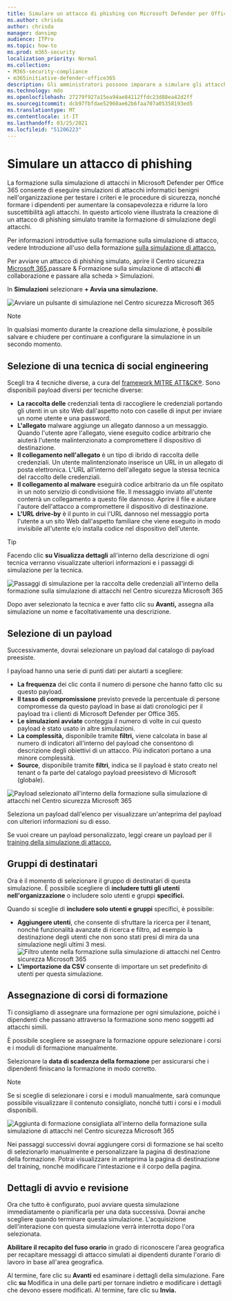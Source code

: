 ```yaml
---
title: Simulare un attacco di phishing con Microsoft Defender per Office 365
ms.author: chrisda
author: chrisda
manager: dansimp
audience: ITPro
ms.topic: how-to
ms.prod: m365-security
localization_priority: Normal
ms.collection:
- M365-security-compliance
- m365initiative-defender-office365
description: Gli amministratori possono imparare a simulare gli attacchi di phishing e formare gli utenti sulla prevenzione del phishing usando la formazione di simulazione degli attacchi in Microsoft Defender per Office 365.
ms.technology: mdo
ms.openlocfilehash: 27279f927a15ea94ae84112ffdc23d88ea42d2ff
ms.sourcegitcommit: dcb97fbfdae52960ae62b6faa707a05358193ed5
ms.translationtype: MT
ms.contentlocale: it-IT
ms.lasthandoff: 03/25/2021
ms.locfileid: "51206223"
---
```

# <a name="simulate-a-phishing-attack"></a>Simulare un attacco di phishing

La formazione sulla simulazione di attacchi in Microsoft Defender per Office 365 consente di eseguire simulazioni di attacchi informatici benigni nell'organizzazione per testare i criteri e le procedure di sicurezza, nonché formare i dipendenti per aumentare la consapevolezza e ridurre la loro suscettibilità agli attacchi. In questo articolo viene illustrata la creazione di un attacco di phishing simulato tramite la formazione di simulazione degli attacchi.

Per informazioni introduttive sulla formazione sulla simulazione di attacco, vedere Introduzione all'uso della formazione [sulla simulazione di attacco.](attack-simulation-training-get-started.md)

Per avviare un attacco di phishing simulato, aprire il Centro sicurezza [Microsoft 365,](https://security.microsoft.com/)passare & Formazione sulla simulazione di attacchi **di** collaborazione e passare alla scheda \> Simulazioni. [](https://security.microsoft.com/attacksimulator?viewid=simulations)

In **Simulazioni** selezionare **+ Avvia una simulazione.**

![Avviare un pulsante di simulazione nel Centro sicurezza Microsoft 365](../../media/attack-sim-preview-launch.png)

> [!NOTE]
> In qualsiasi momento durante la creazione della simulazione, è possibile salvare e chiudere per continuare a configurare la simulazione in un secondo momento.

## <a name="selecting-a-social-engineering-technique"></a>Selezione di una tecnica di social engineering

Scegli tra 4 tecniche diverse, a cura del [framework MITRE ATT&CK®](https://attack.mitre.org/techniques/enterprise/). Sono disponibili payload diversi per tecniche diverse:

- **La raccolta delle** credenziali tenta di raccogliere le credenziali portando gli utenti in un sito Web dall'aspetto noto con caselle di input per inviare un nome utente e una password.
- **L'allegato** malware aggiunge un allegato dannoso a un messaggio. Quando l'utente apre l'allegato, viene eseguito codice arbitrario che aiuterà l'utente malintenzionato a compromettere il dispositivo di destinazione.
- **Il collegamento nell'allegato** è un tipo di ibrido di raccolta delle credenziali. Un utente malintenzionato inserisce un URL in un allegato di posta elettronica. L'URL all'interno dell'allegato segue la stessa tecnica del raccolto delle credenziali.
- **Il collegamento al malware** eseguirà codice arbitrario da un file ospitato in un noto servizio di condivisione file. Il messaggio inviato all'utente conterrà un collegamento a questo file dannoso. Aprire il file e aiutare l'autore dell'attacco a compromettere il dispositivo di destinazione.
- **L'URL drive-by** è il punto in cui l'URL dannoso nel messaggio porta l'utente a un sito Web dall'aspetto familiare che viene eseguito in modo invisibile all'utente e/o installa codice nel dispositivo dell'utente.

> [!TIP]
> Facendo clic **su Visualizza dettagli** all'interno della descrizione di ogni tecnica verranno visualizzate ulteriori informazioni e i passaggi di simulazione per la tecnica.
>
> ![Passaggi di simulazione per la raccolta delle credenziali all'interno della formazione sulla simulazione di attacchi nel Centro sicurezza Microsoft 365](../../media/attack-sim-preview-sim-steps.png)

Dopo aver selezionato la tecnica e aver fatto clic su **Avanti,** assegna alla simulazione un nome e facoltativamente una descrizione.

## <a name="selecting-a-payload"></a>Selezione di un payload

Successivamente, dovrai selezionare un payload dal catalogo di payload preesiste.

I payload hanno una serie di punti dati per aiutarti a scegliere:

- **La frequenza** dei clic conta il numero di persone che hanno fatto clic su questo payload.
- **Il tasso di compromissione** previsto prevede la percentuale di persone compromesse da questo payload in base ai dati cronologici per il payload tra i clienti di Microsoft Defender per Office 365.
- **Le simulazioni avviate** conteggia il numero di volte in cui questo payload è stato usato in altre simulazioni.
- **La complessità,** disponibile tramite **filtri,** viene calcolata in base al numero di indicatori all'interno del payload che consentono di descrizione degli obiettivi di un attacco. Più indicatori portano a una minore complessità.
- **Source**, disponibile tramite **filtri**, indica se il payload è stato creato nel tenant o fa parte del catalogo payload preesistevo di Microsoft (globale).

![Payload selezionato all'interno della formazione sulla simulazione di attacchi nel Centro sicurezza Microsoft 365](../../media/attack-sim-preview-select-payload.png)

Seleziona un payload dall'elenco per visualizzare un'anteprima del payload con ulteriori informazioni su di esso.

Se vuoi creare un payload personalizzato, leggi creare un payload per il [training della simulazione di attacco.](attack-simulation-training-payloads.md)

## <a name="audience-targeting"></a>Gruppi di destinatari

Ora è il momento di selezionare il gruppo di destinatari di questa simulazione. È possibile scegliere di **includere tutti gli utenti nell'organizzazione** o includere solo utenti e gruppi **specifici.**

Quando si sceglie di **includere solo utenti e gruppi** specifici, è possibile:

- **Aggiungere utenti**, che consente di sfruttare la ricerca per il tenant, nonché funzionalità avanzate di ricerca e filtro, ad esempio la destinazione degli utenti che non sono stati presi di mira da una simulazione negli ultimi 3 mesi.
  ![Filtro utente nella formazione sulla simulazione di attacchi nel Centro sicurezza Microsoft 365](../../media/attack-sim-preview-user-targeting.png)
- **L'importazione da CSV** consente di importare un set predefinito di utenti per questa simulazione.

## <a name="assigning-training"></a>Assegnazione di corsi di formazione

Ti consigliamo di assegnare una formazione per ogni simulazione, poiché i dipendenti che passano attraverso la formazione sono meno soggetti ad attacchi simili.

È possibile scegliere se assegnare la formazione oppure selezionare i corsi e i moduli di formazione manualmente.

Selezionare la **data di scadenza della formazione** per assicurarsi che i dipendenti finiscano la formazione in modo corretto.

> [!NOTE]
> Se si sceglie di selezionare i corsi e i moduli manualmente, sarà comunque possibile visualizzare il contenuto consigliato, nonché tutti i corsi e i moduli disponibili.
>
> ![Aggiunta di formazione consigliata all'interno della formazione sulla simulazione di attacchi nel Centro sicurezza Microsoft 365](../../media/attack-sim-preview-add-training.png)

Nei passaggi successivi dovrai  aggiungere corsi di formazione se hai scelto di selezionarlo manualmente e personalizzare la pagina di destinazione della formazione. Potrai visualizzare in anteprima la pagina di destinazione del training, nonché modificare l'intestazione e il corpo della pagina.

## <a name="launch-details-and-review"></a>Dettagli di avvio e revisione

Ora che tutto è configurato, puoi avviare questa simulazione immediatamente o pianificarla per una data successiva. Dovrai anche scegliere quando terminare questa simulazione. L'acquisizione dell'interazione con questa simulazione verrà interrotta dopo l'ora selezionata.

**Abilitare il recapito del fuso orario** in grado di riconoscere l'area geografica per recapitare messaggi di attacco simulati ai dipendenti durante l'orario di lavoro in base all'area geografica.

Al termine, fare clic su **Avanti** ed esaminare i dettagli della simulazione. Fare clic **su** Modifica in una delle parti per tornare indietro e modificare i dettagli che devono essere modificati. Al termine, fare clic su **Invia.**

